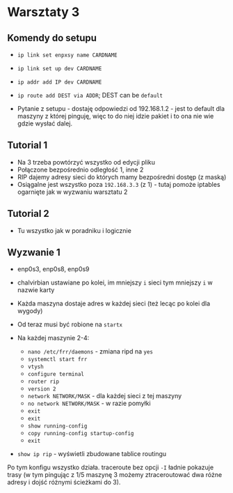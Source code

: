 # Warsztaty 3

## Komendy do setupu
- `ip link set enpxsy name CARDNAME`
- `ip link set up dev CARDNAME`
- `ip addr add IP dev CARDNAME`
- `ip route add DEST via ADDR`; DEST can be `default`

- Pytanie z setupu - dostaję odpowiedzi od 192.168.1.2 - jest to default dla maszyny z której pinguję, więc to do niej idzie pakiet i to ona nie wie gdzie wysłać dalej.

## Tutorial 1
- Na 3 trzeba powtórzyć wszystko od edycji pliku
- Połączone bezpośrednio odległość 1, inne 2
- RIP dajemy adresy sieci do których mamy bezpośredni dostęp (z maską)
- Osiągalne jest wszystko poza `192.168.3.3` (z 1) - tutaj pomoże iptables ogarnięte jak w wyzwaniu warsztatu 2

## Tutorial 2
- Tu wszystko jak w poradniku i logicznie

## Wyzwanie 1
- enp0s3, enp0s8, enp0s9
- chalvirbian ustawiane po kolei, im mniejszy `i` sieci tym mniejszy `i` w nazwie karty
- Każda maszyna dostaje adres w każdej sieci (też lecąc po kolei dla wygody)
- Od teraz musi być robione na `startx`
- Na każdej maszynie 2-4:
  - `nano /etc/frr/daemons` - zmiana ripd na `yes`
  - `systemctl start frr`
  - `vtysh`
  - `configure terminal`
  - `router rip`
  - `version 2`
  - `network NETWORK/MASK` - dla każdej sieci z tej maszyny
  - `no network NETWORK/MASK` - w razie pomyłki
  - `exit`
  - `exit`
  - `show running-config`
  - `copy running-config startup-config`
  - `exit`

- `show ip rip` - wyświetli zbudowane tablice routingu

Po tym konfigu wszystko działa. traceroute bez opcji `-I` ładnie pokazuje trasy (w tym pingując z 1/5 maszynę 3 możemy ztraceroutować dwa różne adresy i dojść różnymi ścieżkami do 3).